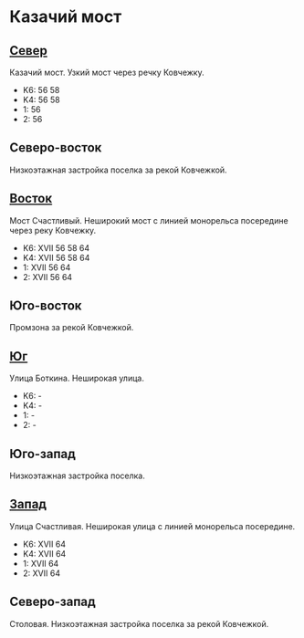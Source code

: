 # Казачий мост

## [Север](./10410075.md)

Казачий мост.
Узкий мост через речку Ковчежку.

* K6:   56  58
* K4:   56  58
* 1:    56
* 2:    56

## Северо-восток

Низкоэтажная застройка поселка за рекой Ковчежкой.

## [Восток](./10420080.md)

Мост Счастливый.
Неширокий мост с линией монорельса посередине через реку Ковчежку.

* K6:   XVII
        56  58  64
* K4:   XVII
        56  58  64
* 1:    XVII
        56  64
* 2:    XVII
        56  64

## Юго-восток

Промзона за рекой Ковчежкой.

## [Юг](./10410085.md)

Улица Боткина.
Неширокая улица.

* K6:   -
* K4:   -
* 1:    -
* 2:    -

## Юго-запад

Низкоэтажная застройка поселка.

## [Запад](./10400080.md)

Улица Счастливая.
Неширокая улица с линией монорельса посередине.

* K6:   XVII
        64
* K4:   XVII
        64
* 1:    XVII
        64
* 2:    XVII
        64

## Северо-запад

Столовая.
Низкоэтажная застройка поселка за рекой Ковчежкой.
